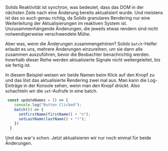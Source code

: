 Solids Reaktivität ist synchron, was bedeutet, dass das DOM in der nächsten Zeile nach eine Änderung bereits aktualisiert wurde. Und meistens ist das so auch genau richtig, da Solids granulares Rendering nur eine Weiterleitung der Aktualisierungen im reaktiven System ist. Unzusammenhängende Änderungen, die jeweils etwas rendern sind nicht notwendigerweise verschwendete Mühe.

Aber was, wenn die Änderungen zusammengehören? Solids `batch`-Helfer erlaubt es uns, mehrere Änderungen einzureihen, um sie dann alle zusammen auszuführen, bevor die Beobachter benachrichtig werden. Innerhalb dieser Reihe werden aktualisierte Signale nicht weitergeleitet, bis sie fertig ist.

In diesem Beispiel weisen wir beide Namen beim Klick auf den Knopf zu und das löst das aktualisierte Rendering zwei mal aus. Man kann die Log-Einträge in der Konsole sehen, wenn man den Knopf drückt. Also schachteln wir die `set`-Aufrufe in eine batch.

```js
 const updateNames = () => {
    console.log("Button Clicked");
    batch(() => {
      setFirstName(firstName() + "n");
      setLastName(lastName() + "!");
    })
  }
```
Und das war's schon. Jetzt aktualisieren wir nur noch einmal für beide Änderungen.